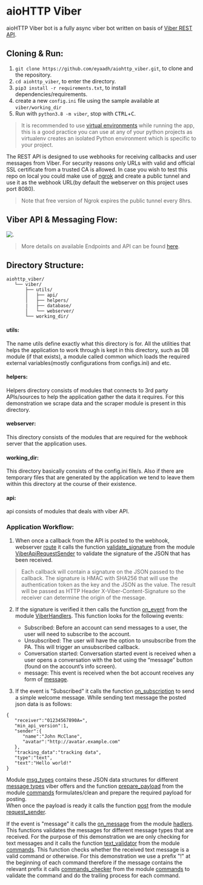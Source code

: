 # aioHTTP Viber
aioHTTP Viber bot is a fully async viber bot written on basis of [Viber REST API](https://developers.viber.com/docs/api/rest-bot-api/).

## Cloning & Run:
1. `git clone https://github.com/eyaadh/aiohttp_viber.git`, to clone and the repository.
2. `cd aiohttp_viber`, to enter the directory.
3. `pip3 install -r requirements.txt`, to install dependencies/requirements.
4. create a new `config.ini` file using the sample available at `viber/working_dir`
5. Run with `python3.8 -m viber`, stop with <kbd>CTRL</kbd>+<kbd>C</kbd>.
> It is recommended to use [virtual environments](https://docs.python-guide.org/dev/virtualenvs/) while running the app, this is a good practice you can use at any of your python projects as virtualenv creates an isolated Python environment which is specific to your project.

The REST API is designed to use webhooks for receiving callbacks and user messages from Viber. For security reasons only URLs with valid and official SSL certificate from a trusted CA is allowed.
In case you wish to test this repo on local you could make use of [ngrok](https://ngrok.com/) and create a public tunnel and use it as the webhook URL(by default the webserver on this project uses port 8080).
> Note that free version of Ngrok expires the public tunnel every 8hrs.


## Viber API & Messaging Flow:
![.](https://developers.viber.com/docs/img/send_and_receive_message_flow.png)
> More details on available Endpoints and API can be found [here](https://developers.viber.com/docs/api/rest-bot-api/).

## Directory Structure:
```
aiohttp_viber/
   └── viber/
       ├── utils/
       │   ├── api/
       │   ├── helpers/
       |   ├── database/
       │   └── webserver/
       └── working_dir/
```
#### utils:
The name utils define exactly what this directory is for. All the utilities 
that helps the application to work through is kept in this directory, such as DB module (if that exists), a module called common 
which loads the required external variables(mostly configurations from configs.ini) and etc.

#### helpers:
Helpers directory consists of modules that connects to 3rd party APIs/sources to help the application gather 
the data it requires. For this demonstration we scrape data and the scraper module is present in this directory.

#### webserver:
This directory consists of the modules that are required for the webhook server that the application uses. 

#### working_dir:
This directory basically consists of the config.ini file/s. Also if there are temporary files that are generated by the application we tend to leave them 
within this directory at the course of their existence.

#### api:
api consists of modules that deals with viber API.

### Application Workflow:
1. When once a callback from the API is posted to the webhook, webserver [route](https://github.com/eyaadh/aiohttp_viber/blob/6e92781c7e4ca001cb2a6aa0e23c91b1e531e528/viber/utils/webserver/routes.py#L8) 
it calls the function [validate_signature](https://github.com/eyaadh/aiohttp_viber/blob/6e92781c7e4ca001cb2a6aa0e23c91b1e531e528/viber/utils/api/request_sender.py#L29) from the module [ViberApiRequestSender](https://github.com/eyaadh/aiohttp_viber/blob/6e92781c7e4ca001cb2a6aa0e23c91b1e531e528/viber/utils/api/request_sender.py) to validate 
the signature of the JSON that has been received. 
>Each callback will contain a signature on the JSON passed to the callback. The signature is HMAC with SHA256 that will use the authentication token as the key and the JSON as the value. The result will be passed as HTTP Header X-Viber-Content-Signature so the receiver can determine the origin of the message.

2. If the signature is verified it then calls the function [on_event](https://github.com/eyaadh/aiohttp_viber/blob/6e92781c7e4ca001cb2a6aa0e23c91b1e531e528/viber/utils/api/hadlers.py#L14) from the module [ViberHandlers](https://github.com/eyaadh/aiohttp_viber/blob/6e92781c7e4ca001cb2a6aa0e23c91b1e531e528/viber/utils/api/hadlers.py). 
This function looks for the following events:
    - Subscribed: Before an account can send messages to a user, the user will need to subscribe to the account. 
    - Unsubscribed: The user will have the option to unsubscribe from the PA. This will trigger an unsubscribed callback.
    - Conversation started: Conversation started event is received when a user opens a conversation with the bot using the “message” button (found on the account’s info screen).
    - message: This event is received when the bot account receives any form of [message](https://developers.viber.com/docs/api/rest-bot-api/#message-types).
    
3. If the event is "Subscribed" it calls the function [on_subscription](https://github.com/eyaadh/aiohttp_viber/blob/6e92781c7e4ca001cb2a6aa0e23c91b1e531e528/viber/utils/api/hadlers.py#L29) to send a simple welcome message. 
While sending text message the posted json data is as follows:
```
{
   "receiver":"01234567890A=",
   "min_api_version":1,
   "sender":{
      "name":"John McClane",
      "avatar":"http://avatar.example.com"
   },
   "tracking_data":"tracking data",
   "type":"text",
   "text":"Hello world!"
}
```
Module [msg_types](https://github.com/eyaadh/aiohttp_viber/blob/6e92781c7e4ca001cb2a6aa0e23c91b1e531e528/viber/utils/api/msg_types.py) contains these JSON data structures for different [message types](https://developers.viber.com/docs/api/rest-bot-api/#message-types) viber offers and the function 
[prepare_payload](https://github.com/eyaadh/aiohttp_viber/blob/6e92781c7e4ca001cb2a6aa0e23c91b1e531e528/viber/utils/api/commands.py#L72) from the module [commands](https://github.com/eyaadh/aiohttp_viber/blob/6e92781c7e4ca001cb2a6aa0e23c91b1e531e528/viber/utils/api/commands.py) formulates/clean and prepare the required payload for posting.\
When once the payload is ready it calls the function [post](https://github.com/eyaadh/aiohttp_viber/blob/6e92781c7e4ca001cb2a6aa0e23c91b1e531e528/viber/utils/api/request_sender.py#L22) from the module [request_sender](https://github.com/eyaadh/aiohttp_viber/blob/6e92781c7e4ca001cb2a6aa0e23c91b1e531e528/viber/utils/api/request_sender.py).

If the event is "message" it calls the [on_message](https://github.com/eyaadh/aiohttp_viber/blob/6e92781c7e4ca001cb2a6aa0e23c91b1e531e528/viber/utils/api/hadlers.py#L41) from the module [hadlers](https://github.com/eyaadh/aiohttp_viber/blob/6e92781c7e4ca001cb2a6aa0e23c91b1e531e528/viber/utils/api/hadlers.py). This functions validates the messages for different message types that are received. 
For the purpose of this demonstration we are only checking for text messages and it calls the function [text_validator](https://github.com/eyaadh/aiohttp_viber/blob/6e92781c7e4ca001cb2a6aa0e23c91b1e531e528/viber/utils/api/commands.py#L13) from the module [commands](https://github.com/eyaadh/aiohttp_viber/blob/6e92781c7e4ca001cb2a6aa0e23c91b1e531e528/viber/utils/api/commands.py). 
This function checks whether the received text message is a valid command or otherwise. For this demonstration we use a prefix "!" at the beginning of each command therefore if the message contains the relevant prefix it calls [commands_checker](https://github.com/eyaadh/aiohttp_viber/blob/6e92781c7e4ca001cb2a6aa0e23c91b1e531e528/viber/utils/api/commands.py#L19) from the module 
[commands](https://github.com/eyaadh/aiohttp_viber/blob/6e92781c7e4ca001cb2a6aa0e23c91b1e531e528/viber/utils/api/commands.py) to validate the command and do the trailing process for each command.




